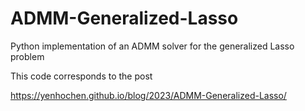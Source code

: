 # ADMM-Generalized-Lasso
Python implementation of an ADMM solver for the generalized Lasso problem

This code corresponds to the post


https://yenhochen.github.io/blog/2023/ADMM-Generalized-Lasso/
